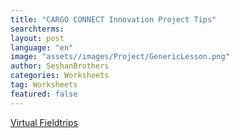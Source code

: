 ```yaml
---
title: "CARGO CONNECT Innovation Project Tips"
searchterms:
layout: post
language: "en"
image: "assets//images/Project/GenericLesson.png"
author: SeshanBrothers
categories: Worksheets
tag: Worksheets
featured: false
---
```


<a href="/translations/en-us/Worksheets/2021VirtualFieldtrips.pdf">Virtual Fieldtrips</a> <br></a>
